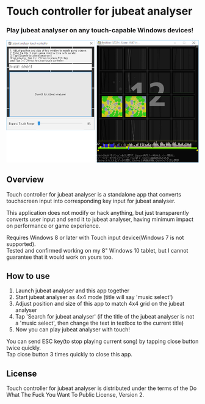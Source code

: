# Touch controller for jubeat analyser
### Play jubeat analyser on any touch-capable Windows devices!
![screenshot](https://raw.githubusercontent.com/sinusinu/JATouchController/master/sshot.png)
## Overview

Touch controller for jubeat analyser is a standalone app that converts touchscreen input into corresponding key input for jubeat analyser.

This application does not modify or hack anything, but just transparently converts user input and send it to jubeat analyser, having minimum impact on performance or game experience.

Requires Windows 8 or later with Touch input device(Windows 7 is not supported).<br/>
Tested and confirmed working on my 8" Windows 10 tablet, but I cannot guarantee that it would work on yours too.

## How to use

1. Launch jubeat analyser and this app together
2. Start jubeat analyser as 4x4 mode (title will say 'music select')
3. Adjust position and size of this app to match 4x4 grid on the jubeat analyser
4. Tap 'Search for jubeat analyser' (if the title of the jubeat analyser is not a 'music select', then change the text in textbox to the current title)
5. Now you can play jubeat analyser with touch!

You can send ESC key(to stop playing current song) by tapping close button twice quickly.<br/>
Tap close button 3 times quickly to close this app.

## License

Touch controller for jubeat analyser is distributed under the terms of the Do What The Fuck You Want To Public License, Version 2.